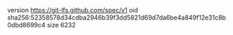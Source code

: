 version https://git-lfs.github.com/spec/v1
oid sha256:52358578d34cdba2946b39f3dd5821d69d7da6be4a849f12e31c8b0dbd8699c4
size 6232
